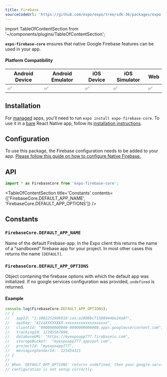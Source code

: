 ```yaml
---
title: Firebase
sourceCodeUrl: 'https://github.com/expo/expo/tree/sdk-36/packages/expo-firebase-core'
---
```


import TableOfContentSection from '~/components/plugins/TableOfContentSection';

**`expo-firebase-core`** ensures that native Google Firebase features can be used in your app.

#### Platform Compatibility

| Android Device | Android Emulator | iOS Device | iOS Simulator | Web |
| -------------- | ---------------- | ---------- | ------------- | --- |
| ✅              | ✅                | ✅          | ✅             | ✅   |

## Installation

For [managed](../../introduction/managed-vs-bare/#managed-workflow) apps, you'll need to run `expo install expo-firebase-core`. To use it in a [bare](../../introduction/managed-vs-bare/#bare-workflow) React Native app, follow its [installation instructions](https://github.com/expo/expo/tree/master/packages/expo-firebase-core).


## Configuration

To use this package, the Firebase configuration needs to be added to your app.
[Please follow this guide on how to configure Native Firebase.](../../guides/setup-native-firebase)


## API

```js
import * as FirebaseCore from 'expo-firebase-core';
```

<TableOfContentSection title='Constants' contents={['FirebaseCore.DEFAULT_APP_NAME', 'FirebaseCore.DEFAULT_APP_OPTIONS']} />

## Constants

### `FirebaseCore.DEFAULT_APP_NAME`

Name of the default Firebase-app. In the Expo client this returns the name of a "sandboxed" firebase app for your project.
In most other cases this returns the name `[DEFAULT]`.

### `FirebaseCore.DEFAULT_APP_OPTIONS`

Object containing the firebase options with which the default app was initialized. If no google services configuration was provided, `undefined` is returned.

#### Example

```javascript
console.log(FirebaseCore.DEFAULT_APP_OPTIONS);
// {
//   appId: "1:1082251606918:ios:a2800bc715889446e24a07",
//   apiKey: "AIzaXXXXXXXX-xxxxxxxxxxxxxxxxxxx",
//   clientId: "000000000000-0000000000000.apps.googleusercontent.com",
//   trackingId: 12345567890,
//   databaseURL: "https://myexpoapp777.firebaseio.com",
//   storageBucket:  "myexpoapp777.appspot.com",
//   projectId: "myexpoapp777",
//   messagingSenderId:  123454321
// }
//
// When `DEFAULT_APP_OPTIONS` returns undefined, then your google-services
// configuration is not setup correctly.
```

#
